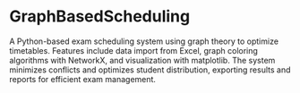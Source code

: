 # GraphBasedScheduling
A Python-based exam scheduling system using graph theory to optimize timetables. Features include data import from Excel, graph coloring algorithms with NetworkX, and visualization with matplotlib. The system minimizes conflicts and optimizes student distribution, exporting results and reports for efficient exam management.
